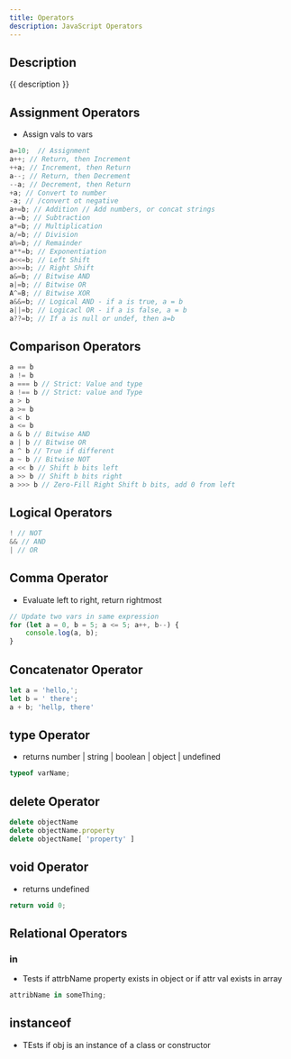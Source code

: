 ```yaml
---
title: Operators
description: JavaScript Operators
---
```


## Description

{{ description }}

## Assignment Operators

- Assign vals to vars

```js
a=10;  // Assignment
a++; // Return, then Increment
++a; // Increment, then Return
a--; // Return, then Decrement
--a; // Decrement, then Return
+a; // Convert to number
-a; // /convert ot negative
a+=b; // Addition // Add numbers, or concat strings
a-=b; // Subtraction
a*=b; // Multiplication
a/=b; // Division
a%=b; // Remainder 
a**=b; // Exponentiation
a<<=b; // Left Shift
a>>=b; // Right Shift
a&=b; // Bitwise AND
a|=b; // Bitwise OR
A^=B; // Bitwise XOR
a&&=b; // Logical AND - if a is true, a = b
a||=b; // Logicacl OR - if a is false, a = b
a??=b; // If a is null or undef, then a=b
```

## Comparison Operators

```js
a == b
a != b
a === b // Strict: Value and type
a !== b // Strict: value and Type
a > b
a >= b
a < b
a <= b
a & b // Bitwise AND
a | b // Bitwise OR
a ^ b // True if different
a ~ b // Bitwise NOT
a << b // Shift b bits left
a >> b // Shift b bits right
a >>> b // Zero-Fill Right Shift b bits, add 0 from left
```

## Logical Operators

```js
! // NOT
&& // AND
| // OR
```

## Comma Operator

- Evaluate left to right, return rightmost 

```js title="Example"
// Update two vars in same expression
for (let a = 0, b = 5; a <= 5; a++, b--) {
    console.log(a, b);
}
```

## Concatenator Operator

```js
let a = 'hello,';
let b = ' there';
a + b; 'hellp, there'
```

## type Operator

- returns number | string | boolean | object | undefined

```js
typeof varName;
```

## delete Operator

```js
delete objectName
delete objectName.property
delete objectName[ 'property' ]
```

## void Operator

- returns undefined

```js
return void 0;  
```

## Relational Operators

### in

- Tests if attrbName property exists in object or if attr val exists in array

```js
attribName in someThing; 
```

## instanceof
 - TEsts if obj is an instance of a class or constructor